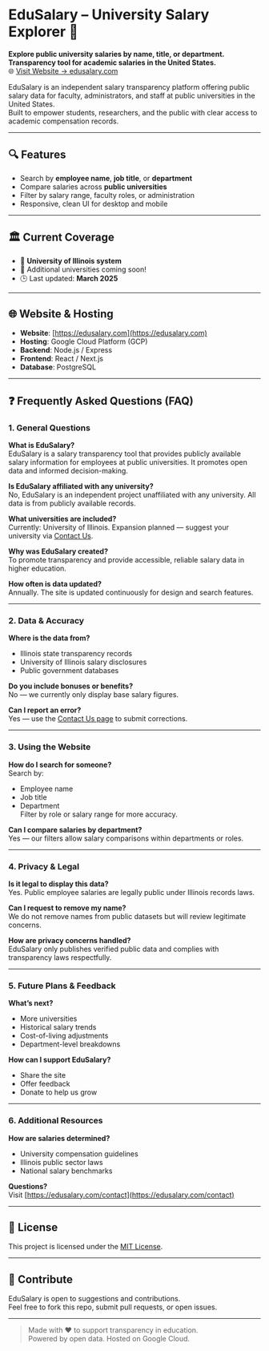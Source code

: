# EduSalary – University Salary Explorer 🚀  
**Explore public university salaries by name, title, or department.**  
**Transparency tool for academic salaries in the United States.**  
🌐 [Visit Website → edusalary.com](https://edusalary.com)

EduSalary is an independent salary transparency platform offering public salary data for faculty, administrators, and staff at public universities in the United States.  
Built to empower students, researchers, and the public with clear access to academic compensation records.

---

## 🔍 Features

- Search by **employee name**, **job title**, or **department**
- Compare salaries across **public universities**
- Filter by salary range, faculty roles, or administration
- Responsive, clean UI for desktop and mobile

---

## 🏛️ Current Coverage

- 📍 **University of Illinois system**
- 💼 Additional universities coming soon!
- 🕒 Last updated: **March 2025**

---

## 🌐 Website & Hosting

- **Website**: [https://edusalary.com](https://edusalary.com)  
- **Hosting**: Google Cloud Platform (GCP)  
- **Backend**: Node.js / Express  
- **Frontend**: React / Next.js  
- **Database**: PostgreSQL  

---

## ❓ Frequently Asked Questions (FAQ)

### 1. General Questions

**What is EduSalary?**  
EduSalary is a salary transparency tool that provides publicly available salary information for employees at public universities. It promotes open data and informed decision-making.

**Is EduSalary affiliated with any university?**  
No, EduSalary is an independent project unaffiliated with any university. All data is from publicly available records.

**What universities are included?**  
Currently: University of Illinois. Expansion planned — suggest your university via [Contact Us](https://edusalary.com/contact).

**Why was EduSalary created?**  
To promote transparency and provide accessible, reliable salary data in higher education.

**How often is data updated?**  
Annually. The site is updated continuously for design and search features.

---

### 2. Data & Accuracy

**Where is the data from?**  
- Illinois state transparency records  
- University of Illinois salary disclosures  
- Public government databases  

**Do you include bonuses or benefits?**  
No — we currently only display base salary figures.

**Can I report an error?**  
Yes — use the [Contact Us page](https://edusalary.com/contact) to submit corrections.

---

### 3. Using the Website

**How do I search for someone?**  
Search by:
- Employee name  
- Job title  
- Department  
Filter by role or salary range for more accuracy.

**Can I compare salaries by department?**  
Yes — our filters allow salary comparisons within departments or roles.

---

### 4. Privacy & Legal

**Is it legal to display this data?**  
Yes. Public employee salaries are legally public under Illinois records laws.

**Can I request to remove my name?**  
We do not remove names from public datasets but will review legitimate concerns.

**How are privacy concerns handled?**  
EduSalary only publishes verified public data and complies with transparency laws respectfully.

---

### 5. Future Plans & Feedback

**What’s next?**  
- More universities  
- Historical salary trends  
- Cost-of-living adjustments  
- Department-level breakdowns  

**How can I support EduSalary?**
- Share the site  
- Offer feedback  
- Donate to help us grow

---

### 6. Additional Resources

**How are salaries determined?**
- University compensation guidelines  
- Illinois public sector laws  
- National salary benchmarks  

**Questions?**  
Visit [https://edusalary.com/contact](https://edusalary.com/contact)

---

## 📄 License

This project is licensed under the [MIT License](LICENSE).

---

## 🤝 Contribute

EduSalary is open to suggestions and contributions.  
Feel free to fork this repo, submit pull requests, or open issues.

---

> Made with ❤️ to support transparency in education.  
> Powered by open data. Hosted on Google Cloud.  
